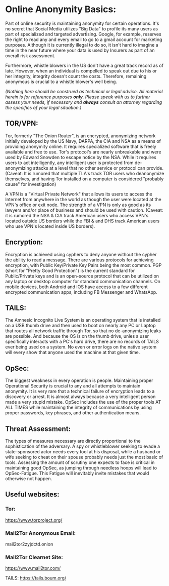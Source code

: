 # Online Anonymity Basics:

Part of online security is maintaining anonymity for certain operations.  It's no secret that Social Media utilizes "Big Data" to profile its many users as part of specialized and targeted advertising.  Google, for example, reserves the right to read any and every email to go to a gmail account for marketing purposes.  Although it is currently illegal to do so, it isn't hard to imagine a time in the near future where your data is used by Insurers as part of an overall risk assessment.

Furthermore, whistle blowers in the US don't have a great track record as of late.  However, when an individual is compelled to speak out due to his or her integrity, integrity doesn't count the costs.  Therefore, remaining anonymous is crucial to a whistle blower's well being.

*(Nothing here should be construed as technical or legal advice.  All material herein is for reference purposes **only**.  Please speak with us to further assess your needs, if necessary and **always** consult an attorney regarding the specifics of your legal situation.)*

## TOR/VPN:
Tor, formerly "The Onion Router", is an encrypted, anonymizing network initially developed by the US Navy, DARPA, the CIA and NSA as a means of providing anonymity online.  It requires specialized software that is freely available and free to use.  Tor's protocol's are nearly unbreakable and were used by Edward Snowden to escape notice by the NSA.  While it requires users to act intelligently, any intelligent user is protected from de-anonymizing attacks at a level that no other service or protocol can provide.  (Caveat:  It is rumored that multiple TLA's track TOR users who deanonymize themselves, and having Tor installed on a computer is considered "probably cause" for investigation)

A VPN is a "Virtual Private Network" that allows its users to access the Internet from anywhere in the world as though the user were located at the VPN's office or exit node.  The strength of a VPN is only as good as its lawyers and/or place of business and should be used with caution.  (Caveat:  it is rumored the NSA & CIA track American users who access VPN's located outside US borders while the FBI & and DHS track American users who use VPN's located inside US borders).

## Encryption:
Encryption is achieved using cyphers to deny anyone without the cypher the ability to read a message.  There are various protocols for achieving encryption, with Public Key/Private Key Pairs being the most common.  PGP (short for "Pretty Good Protection") is the current standard for Public/Private keys and is an open-source protocol that can be utilized on any laptop or desktop computer for standard communication channels.  On mobile devices, both Android and iOS have access to a few different encrypted communication apps, including FB Messenger and WhatsApp.

## TAILS:
The Amnesic Incognito Live System is an operating system that is installed on a USB thumb drive and then used to boot on nearly any PC or Laptop that routes all network traffic through Tor, so that no de-anonymizing leaks are possible.  And because the OS is on the thumb drive, unles a user specifically interacts with a PC's hard drive, there are no records of TAILS ever being used on a system.  No even or error logs on the native system will every show that anyone used the machine at that given time.

## OpSec:
The biggest weakness in every operation is people.  Maintaining proper Operational Security is crucial to any and all attempts to maintain anonymity.  It is very rare that a technical failure of encryption leads to a discovery or arrest.  It is almost always because a very intelligent person made a very stupid mistake.  OpSec includes the use of the proper tools AT ALL TIMES while maintaining the integrity of communications by using proper passwords, key phrases, and other authentication means.

## Threat Assessment:
The types of measures necessary are directly proportional to the sophistication of the adversary.  A spy or whistleblower seeking to evade a state-sponsored actor needs every tool at his disposal, while a husband or wife seeking to cheat on their spouse probably needs just the most basic of tools.  Assessing the amount of scrutiny one expects to face is critical in maintaining good OpSec, as jumping through needless hoops will lead to OpSec-Fatigue.  This Fatigue will inevitably invite mistakes that would otherwise not happen.


## Useful websites:
### Tor:
https://www.torproject.org/

### Mail2Tor Anonymous Email:
mail2tor2zyjdctd.onion
### Mail2Tor Clearnet Site:
https://www.mail2tor.com/

TAILS:
https://tails.boum.org/
